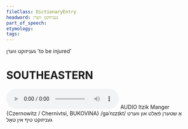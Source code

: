 ```yaml
---
fileClass: DictionaryEntry
headword: געניזוקט ווערן
part_of_speech: 
etymology: 
tags: 
---
```

געניזוקט ווערן
'to be injured'

SOUTHEASTERN
==============

<audio controls src="https://ia802905.us.archive.org/25/items/MangerLexicon/Manger%20-%20Avrom%20Shikt%20Eliezern%20Zukhn%20Far%20Yitskhok%20a%20Vayb%20-%20a%20shtern%20falt%20un%20vert%20genizekt%20tif%20in%20tol.mp3"></audio>
AUDIO Itzik Manger {Czernowitz / Chernivtsi, BUKOVINA}
/gəˈnɪzɪkt/
אַ שטערן פֿאַלט און ווערט געניזוקט טיף אין טאָל